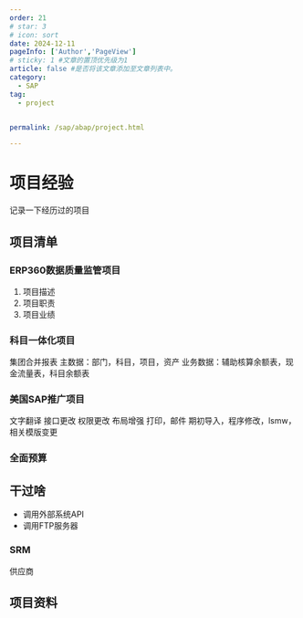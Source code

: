 ```yaml
---
order: 21
# star: 3
# icon: sort
date: 2024-12-11
pageInfo: ['Author','PageView']
# sticky: 1 #文章的置顶优先级为1
article: false #是否将该文章添加至文章列表中。
category:
  - SAP
tag:
  - project


permalink: /sap/abap/project.html

---
```



# 项目经验
记录一下经历过的项目
<!-- more -->

## 项目清单
### ERP360数据质量监管项目
1. 项目描述
2. 项目职责
3. 项目业绩

### 科目一体化项目
集团合并报表
主数据：部门，科目，项目，资产
业务数据：辅助核算余额表，现金流量表，科目余额表

### 美国SAP推广项目
文字翻译
接口更改
权限更改
布局增强
打印，邮件
期初导入，程序修改，lsmw，相关模版变更

### 全面预算

## 干过啥
* 调用外部系统API 
* 调用FTP服务器


### SRM
供应商

### 
## 项目资料

